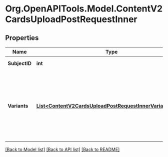 # Org.OpenAPITools.Model.ContentV2CardsUploadPostRequestInner

## Properties

Name | Type | Description | Notes
------------ | ------------- | ------------- | -------------
**SubjectID** | **int** | ID предмета | 
**Variants** | [**List&lt;ContentV2CardsUploadPostRequestInnerVariantsInner&gt;**](ContentV2CardsUploadPostRequestInnerVariantsInner.md) | Массив вариантов товара. В каждой карточке товара может быть не более 30 карточек товаров | 

[[Back to Model list]](../README.md#documentation-for-models) [[Back to API list]](../README.md#documentation-for-api-endpoints) [[Back to README]](../README.md)

